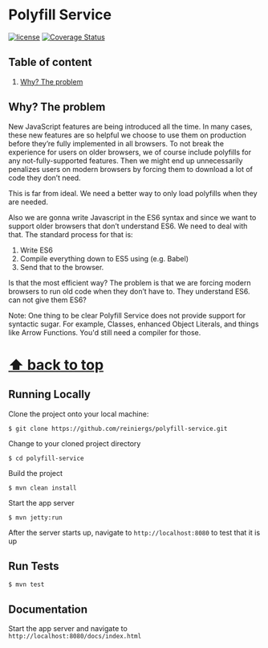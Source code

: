 #  Polyfill Service
[![license](https://img.shields.io/github/license/mashape/apistatus.svg)]()  [![Coverage Status](https://coveralls.io/repos/github/reiniergs/polyfill-service/badge.svg?branch=codeCoverage)](https://coveralls.io/github/reiniergs/polyfill-service?branch=codeCoverage)

<a name="table-of-contents"></a>
## Table of content


 1. [Why? The problem](#why)

<a name="why"></a>
## Why? The problem


New JavaScript features are being introduced all the time. In many cases, these new features are so helpful we choose to use 
them on production before they’re fully implemented in all browsers. To not break the experience for users on older browsers, 
we of course include polyfills for any not-fully-supported features. Then we might end up unnecessarily penalizes users on 
modern browsers by forcing them to download a lot of code they don’t need.

This is far from ideal. We need a better way to only load polyfills when they are needed.

Also we are gonna write Javascript in the ES6 syntax and since we want to support older browsers
that don’t understand ES6. We need to deal with that. The standard process for that is:

 1. Write ES6 
 2. Compile everything down to ES5 using (e.g. Babel)
 3. Send that to the browser.

Is that the most efficient way? The problem is that we are forcing modern browsers to run old code when they don’t have to. They understand ES6. can not give them ES6?

Note: One thing to be clear Polyfill Service does not provide support for syntactic sugar. For example, Classes, enhanced Object Literals, and things like Arrow Functions. You'd still need a compiler for those.

 **[⬆ back to top](#table-of-contents)**
=======
 
## Running Locally
Clone the project onto your local machine:
```
$ git clone https://github.com/reiniergs/polyfill-service.git
```
Change to your cloned project directory
```
$ cd polyfill-service
```
Build the project
```
$ mvn clean install
```
 Start the app server
```
$ mvn jetty:run
```
After the server starts up, navigate to `http://localhost:8080` to test that it is up

## Run Tests
```
$ mvn test
```
## Documentation
Start the app server and navigate to `http://localhost:8080/docs/index.html`
